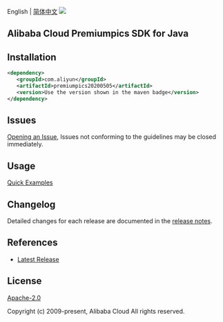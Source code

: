 English | [简体中文](README-CN.md)
![](https://aliyunsdk-pages.alicdn.com/icons/AlibabaCloud.svg)

## Alibaba Cloud Premiumpics SDK for Java

## Installation

```xml
<dependency>
   <groupId>com.aliyun</groupId>
   <artifactId>premiumpics20200505</artifactId>
   <version>Use the version shown in the maven badge</version>
</dependency>
```

## Issues
[Opening an Issue](https://github.com/aliyun/alibabacloud-java-sdk/issues/new), Issues not conforming to the guidelines may be closed immediately.

## Usage
[Quick Examples](https://github.com/aliyun/alibabacloud-java-sdk/blob/master/docs/0-Examples-EN.md#quick-examples)

## Changelog
Detailed changes for each release are documented in the [release notes](./ChangeLog.txt).

## References
* [Latest Release](https://github.com/aliyun/alibabacloud-java-sdk/)

## License
[Apache-2.0](http://www.apache.org/licenses/LICENSE-2.0)

Copyright (c) 2009-present, Alibaba Cloud All rights reserved.